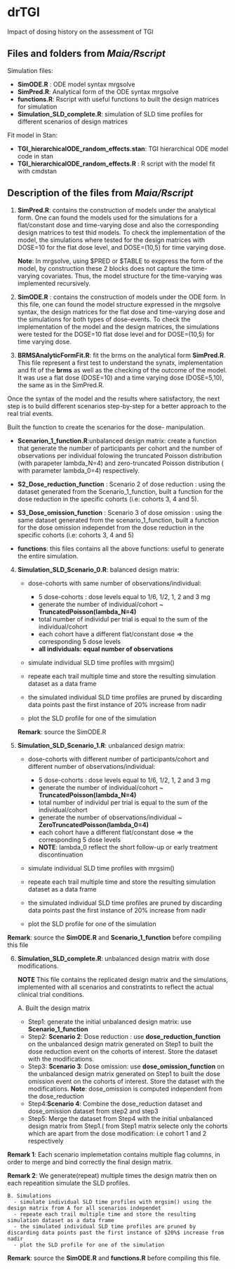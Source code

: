 # drTGI
Impact of dosing history on the assessment of TGI
## Files and folders from *Maia/Rscript*
  Simulation files:
  - **SimODE.R** : ODE model syntax mrgsolve 
  - **SimPred.R**: Analytical form of the ODE syntax mrgsolve
  - **functions.R**: Rscript with useful functions to built the design matrices for simulation
  - **Simulation_SLD_complete.R**: simulation of SLD time profiles for different scenarios of design matrices
  
  Fit model in Stan:
  - **TGI_hierarchicalODE_random_effects.stan**: TGI hierarchical ODE model code in stan 
  - **TGI_hierarchicalODE_random_effects.R** : R script with the model fit with cmdstan 
  

## Description of the files from *Maia/Rscript*

1. **SimPred.R**: contains the construction of models under the analytical form.
 One can found the models used for the simulations for a flat/constant dose and time-varying dose and also the corresponding design matrices to test thid models. To check the implementation of the model, the simulations where tested for the design matrices with DOSE=10 for the flat dose level, and  DOSE=(10,5) for time varying dose.
 
   **Note**: In mrgsolve, using $PRED or $TABLE to exppress the form of the model, by construction these 2 blocks does not capture the time-varying covariates. Thus, the model structure for the time-varying was implemented recursively.

2. **SimODE.R** : contains the construction of models under the ODE form. In this file, one can found the model structure expressed in the mrgsolve syntax, the design matrices for the flat dose and time-varying dose and the simulations for both types of dose-events. To check the implementation of the model and the design matrices, the simulations were tested for the DOSE=10 flat dose level and for DOSE=(10,5) for time varying dose.

3. **BRMSAnalyticFormFit.R**: fit the brms on the analytical form **SimPred.R**.
 This file represent a first test to understand the synatx, implementation and fit of the **brms** as well as the checking of the outcome of the model. It was use a flat dose (DOSE=10) and a time varying dose (DOSE=5,10), the same as in the SimPred.R.
 
 
 
Once the syntax of the model and the results where satisfactory, the next step is to build different scenarios step-by-step for a better approach to the real trial events.

Built the function to create the scenarios for the dose- manipulation.

 - **Scenarion_1_function.R**:unbalanced design matrix: create a function that generate the number of participants per cohort and the number of observations per  individual folowing the truncated Poisson distribution (with parapeter lambda_N=4) and zero-truncated Poisson distribution ( with parameter lambda_0=4) respectively.


 - **S2_Dose_reduction_function** : Scenario 2 of dose reduction :  using the dataset generated from the Scenario_1_function, built a function for the dose reduction in the specific cohorts (i.e: cohorts 3, 4 and 5).


 - **S3_Dose_omission_function** : Scenario 3 of dose omission : using the same dataset generated from  the scenario_1_function, built a function for the dose omission independet from the dose reduction in the specific cohorts (i.e: cohorts 3, 4 and 5)

 - **functions**: this files contains all the above functions: useful to generate the entire simulation.

 



4. **Simulation_SLD_Scenario_0.R**: balanced design matrix: 
    - dose-cohorts with same number of observations/individual:
       - 5 dose-cohorts : dose levels equal to 1/6, 1/2, 1, 2 and 3 mg
       - generate the number of  individual/cohort ~ **TruncatedPoisson(lambda_N=4)**
       - total number of individul per trial is equal to the sum of the individual/cohort
       - each cohort have a different flat/constant dose => the corresponding 5 dose levels 
       - **all individuals:  equal number of observations** 
       
    -  simulate individual SLD time profiles with mrgsim()
    -  repeate each trail multiple time and store the resulting simulation dataset as a data frame
    -  the simulated individual SLD time profiles are pruned by discarding data points past the first instance of 20% increase from nadir
    -  plot the SLD profile for one of the simulation
    
    **Remark**: source the SimODE.R
    
 
 5. **Simulation_SLD_Scenario_1.R**: unbalanced design matrix:
     - dose-cohorts with different number of participants/cohort and different number of observations/individual:
       - 5 dose-cohorts : dose levels equal to 1/6, 1/2, 1, 2 and 3 mg
       - generate the number of  individual/cohort ~ **TruncatedPoisson(lambda_N=4)**
       - total number of individul per trial is equal to the sum of the individual/cohort
       - generate the number of  observations/individual ~ **ZeroTruncatedPoisson(lambda_0=4)**
       - each cohort have a different flat/constant dose => the corresponding 5 dose levels 
       - **NOTE**: lambda_0 reflect the short follow-up or early treatment discontinuation
       
    -  simulate individual SLD time profiles with mrgsim()
    -  repeate each trail multiple time and store the resulting simulation dataset as a data frame
    -  the simulated individual SLD time profiles are pruned by discarding data points past the first instance of 20% increase from nadir
    -  plot the SLD profile for one of the simulation

   **Remark**:  source the **SimODE.R** and **Scenario_1_function** before compiling this file

 6. **Simulation_SLD_complete.R**: unbalanced design matrix with dose modifications.
 
     **NOTE** This file contains the replicated design matrix and the simulations, implemented with all scenarios and constratints to reflect the actual clinical trial conditions.
 
    A. Built the design matrix
       - Step1: generate the initial unbalanced design matrix: use  **Scenario_1_function**
       - Step2: **Scenario 2**:  Dose reduction : use **dose_reduction_function** on the unbalanced design matrix generated on Step1 to built the dose reduction event on the cohorts of interest. Store the dataset with the modifications.   
       - Step3: **Scenario 3**: Dose omission: use **dose_omission_function** on the unbalanced design matrix generated on Step1 to built the dose omission event on the cohorts  of interest. Store the dataset with the modifications. **Note**: dose_omission is computed independent from the dose_reduction
       - Step4:**Scenario 4**: Combine the dose_reduction dataset and dose_omission dataset from step2 and step3
       - Step5: Merge the dataset from Step4 with the initial unbalanced design matrix from Step1.( from Step1 matrix  selecte only the cohorts which are  apart from the dose modification: i.e cohort 1 and 2 respectively
       
   **Remark 1**: Each scenario implemetation contains multiple flag columns, in order to merge and bind correctly the final design matrix. 
   
   **Remark 2**: We generate(repeat) multiple times the design matrix then on each repeatition simulate the SLD profiles.
              
   
    B. Simulations 
      - simulate individual SLD time profiles with mrgsim() using the design matrix from A for all scenarios independet
      - repeate each trail multiple time and store the resulting simulation dataset as a data frame
      - the simulated individual SLD time profiles are pruned by discarding data points past the first instance of $20%$ increase from nadir
      - plot the SLD profile for one of the simulation
   
   **Remark**: source the **SimODE.R** and **functions.R** before compiling this file.
           
           
  

